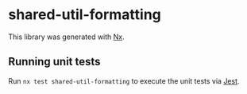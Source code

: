# shared-util-formatting

This library was generated with [Nx](https://nx.dev).

## Running unit tests

Run `nx test shared-util-formatting` to execute the unit tests via [Jest](https://jestjs.io).
